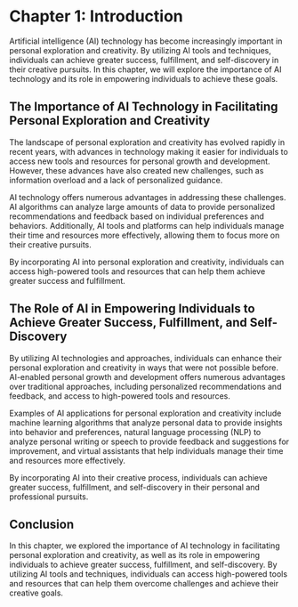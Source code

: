 Chapter 1: Introduction
=======================

Artificial intelligence (AI) technology has become increasingly important in personal exploration and creativity. By utilizing AI tools and techniques, individuals can achieve greater success, fulfillment, and self-discovery in their creative pursuits. In this chapter, we will explore the importance of AI technology and its role in empowering individuals to achieve these goals.

The Importance of AI Technology in Facilitating Personal Exploration and Creativity
-----------------------------------------------------------------------------------

The landscape of personal exploration and creativity has evolved rapidly in recent years, with advances in technology making it easier for individuals to access new tools and resources for personal growth and development. However, these advances have also created new challenges, such as information overload and a lack of personalized guidance.

AI technology offers numerous advantages in addressing these challenges. AI algorithms can analyze large amounts of data to provide personalized recommendations and feedback based on individual preferences and behaviors. Additionally, AI tools and platforms can help individuals manage their time and resources more effectively, allowing them to focus more on their creative pursuits.

By incorporating AI into personal exploration and creativity, individuals can access high-powered tools and resources that can help them achieve greater success and fulfillment.

The Role of AI in Empowering Individuals to Achieve Greater Success, Fulfillment, and Self-Discovery
----------------------------------------------------------------------------------------------------

By utilizing AI technologies and approaches, individuals can enhance their personal exploration and creativity in ways that were not possible before. AI-enabled personal growth and development offers numerous advantages over traditional approaches, including personalized recommendations and feedback, and access to high-powered tools and resources.

Examples of AI applications for personal exploration and creativity include machine learning algorithms that analyze personal data to provide insights into behavior and preferences, natural language processing (NLP) to analyze personal writing or speech to provide feedback and suggestions for improvement, and virtual assistants that help individuals manage their time and resources more effectively.

By incorporating AI into their creative process, individuals can achieve greater success, fulfillment, and self-discovery in their personal and professional pursuits.

Conclusion
----------

In this chapter, we explored the importance of AI technology in facilitating personal exploration and creativity, as well as its role in empowering individuals to achieve greater success, fulfillment, and self-discovery. By utilizing AI tools and techniques, individuals can access high-powered tools and resources that can help them overcome challenges and achieve their creative goals.

